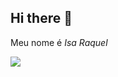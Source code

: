 ## Hi there 🖤

Meu nome é *Isa Raquel*


![](https://media1.tenor.com/m/6VHV7sSIypAAAAAC/hello-kitty.gif)
